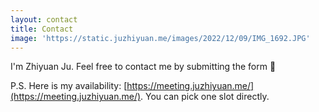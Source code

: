 ```yaml
---
layout: contact
title: Contact
image: 'https://static.juzhiyuan.me/images/2022/12/09/IMG_1692.JPG'
---
```


I'm Zhiyuan Ju. Feel free to contact me by submitting the form 🔆

P.S. Here is my availability: [https://meeting.juzhiyuan.me/](https://meeting.juzhiyuan.me/). You can pick one slot directly.
